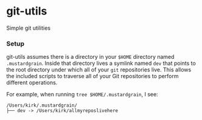 # git-utils
Simple git utilities

### Setup

git-utils assumes there is a directory in your `$HOME` directory named `.mustardgrain`. Inside that directory lives a symlink named `dev` that points to the root directory under which all of your `git` repositories live. This allows the included scripts to traverse all of your Git repositories to perform different operations.

For example, when running `tree $HOME/.mustardgrain`, I see:

```
/Users/kirk/.mustardgrain/
├── dev -> /Users/kirk/allmyreposlivehere
```
